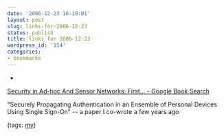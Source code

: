 ```yaml
---
date: '2006-12-23 16:19:01'
layout: post
slug: links-for-2006-12-23
status: publish
title: links for 2006-12-23
wordpress_id: '154'
categories:
- bookmarks
---
```



	
  *
		

[Security in Ad-hoc And Sensor Networks: First... - Google Book Search](http://books.google.com/books?id=f1R_YIyJPOwC&pg=PA178&lpg=PA178&dq=%22o+brien+strain%22&source=web&ots=EBYqhT_Fu4&sig=Z--RFLKee-WcdWqPeJyr6hsIV7I#PPA177,M1)


		

"Securely Propagating Authentication in an Ensemble of Personal Devices Using Single Sign-On" -- a paper I co-wrote a few years ago


		

(tags: [my](http://del.icio.us/eob/my))


	



